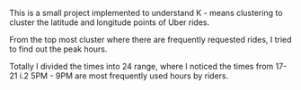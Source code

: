This is a small project implemented to understand K - means clustering to cluster the latitude and longitude points of Uber rides. 

From the top most cluster where there are frequently requested rides, I tried to find out the peak hours. 

Totally I divided the times into 24 range, where I noticed the times from 17-21 i.2 5PM - 9PM are most frequently used hours by riders.
